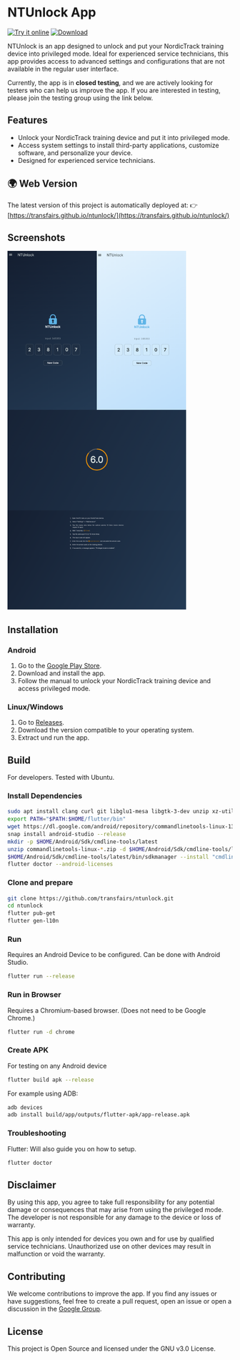 # NTUnlock App

[![Try it online](https://img.shields.io/badge/Try%20it%20online-NTUnlock-blue?logo=flutter&style=for-the-badge)](https://transfairs.github.io/ntunlock/)
[![Download](https://img.shields.io/badge/Download-Releases-green?style=for-the-badge&logo=github)](https://github.com/transfairs/ntunlock/releases)


NTUnlock is an app designed to unlock and put your NordicTrack training device into privileged mode. Ideal for experienced service technicians, this app provides access to advanced settings and configurations that are not available in the regular user interface.

Currently, the app is in **closed testing**, and we are actively looking for testers who can help us improve the app. If you are interested in testing, please join the testing group using the link below.

## Features

- Unlock your NordicTrack training device and put it into privileged mode.
- Access system settings to install third-party applications, customize software, and personalize your device.
- Designed for experienced service technicians.

## 🌍 Web Version

The latest version of this project is automatically deployed at:
👉 [https://transfairs.github.io/ntunlock/](https://transfairs.github.io/ntunlock/)

## Screenshots
<img src="/assets/screenshots/StoreFront Dark.png" width="200" alt="Dark Mode" align="left" />
<img src="/assets/screenshots/StoreFront Light.png" width="200" alt="Bright Mode" align="left" />
<img src="/assets/screenshots/Timer 10.png" width="400" alt="Timer" align="left" />
<img src="/assets/screenshots/Manual.png" width="400" alt="Manual" />

## Installation

### Android
1. Go to the [Google Play Store](https://play.google.com/store/apps/details?id=de.transfairs.nt_unlock).
2. Download and install the app.
3. Follow the manual to unlock your NordicTrack training device and access privileged mode.

### Linux/Windows
1. Go to [Releases](https://github.com/transfairs/ntunlock/releases).
2. Download the version compatible to your operating system.
3. Extract und run the app.

## Build
For developers. Tested with Ubuntu.
### Install Dependencies
```sh
sudo apt install clang curl git libglu1-mesa libgtk-3-dev unzip xz-utils zip
export PATH="$PATH:$HOME/flutter/bin"
wget https://dl.google.com/android/repository/commandlinetools-linux-13114758_latest.zip
snap install android-studio --release
mkdir -p $HOME/Android/Sdk/cmdline-tools/latest
unzip commandlinetools-linux-*.zip -d $HOME/Android/Sdk/cmdline-tools/latest
$HOME/Android/Sdk/cmdline-tools/latest/bin/sdkmanager --install "cmdline-tools;latest"
flutter doctor --android-licenses
```
### Clone and prepare
```sh
git clone https://github.com/transfairs/ntunlock.git
cd ntunlock
flutter pub-get
flutter gen-l10n
```

### Run
Requires an Android Device to be configured. Can be done with Android Studio.
```sh
flutter run --release
```
### Run in Browser
Requires a Chromium-based browser. (Does not need to be Google Chrome.)
```sh
flutter run -d chrome 
```
### Create APK
For testing on any Android device
```sh
flutter build apk --release
```
For example using ADB:
```sh
adb devices
adb install build/app/outputs/flutter-apk/app-release.apk
```
### Troubleshooting
Flutter: Will also guide you on how to setup.
```sh
flutter doctor
```


## Disclaimer

By using this app, you agree to take full responsibility for any potential damage or consequences that may arise from using the privileged mode. The developer is not responsible for any damage to the device or loss of warranty.

This app is only intended for devices you own and for use by qualified service technicians. Unauthorized use on other devices may result in malfunction or void the warranty.


## Contributing

We welcome contributions to improve the app. If you find any issues or have suggestions, feel free to create a pull request, open an issue or open a discussion in the [Google Group](https://groups.google.com/u/1/g/ntunlock).

## License

This project is Open Source and licensed under the GNU v3.0 License.
